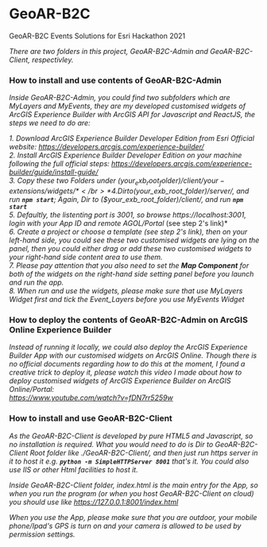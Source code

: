 # GeoAR-B2C
GeoAR-B2C Events Solutions for Esri Hackathon 2021

*There are two folders in this project, GeoAR-B2C-Admin and GeoAR-B2C-Client, respectivley.*

### How to install and use contents of GeoAR-B2C-Admin
*Inside GeoAR-B2C-Admin, you could find two subfolders which are MyLayers and MyEvents, they are my developed customised widgets of ArcGIS Experience Builder with ArcGIS API for Javascript and ReactJS, the steps we need to do are:*

*1. Download ArcGIS Experience Builder Developer Edition from Esri Official website: https://developers.arcgis.com/experience-builder/* </br>
*2. Install ArcGIS Experience Builder Developer Edition on your machine following the full official steps: https://developers.arcgis.com/experience-builder/guide/install-guide/* </br>
*3. Copy these two Folders under ($your_exb_root_folder)/client/your-extensions/widgets/* </br>
*4. Dir to ($your_exb_root_folder)/server/, and run **```npm start```**; Again, Dir to ($your_exb_root_folder)/client/, and run **```npm start```*** </br>
*5. Defaultly, the listenting port is 3001, so browse https://localhost:3001, login with your App ID and remote AGOL/Portal* (see step 2's link)*</br>
*6. Create a project or choose a template (see step 2's link), then on your left-hand side, you could see these two customised widgets are lying on the panel, then you could either drag or add these two customised widgets to your right-hand side content area to use them.* </br>
*7. Please pay attention that you also need to set the **Map Component** for both of the widgets on the right-hand side setting panel before you launch and run the app.* </br>
*8. When run and use the widgets, please make sure that use MyLayers Widget first and tick the Event_Layers before you use MyEvents Widget* </br>

### How to deploy the contents of GeoAR-B2C-Admin on ArcGIS Online Experience Builder
*Instead of running it locally, we could also deploy the ArcGIS Experience Builder App with our customised widgets on ArcGIS Online. Though there is no official documents regarding how to do this at the moment, I found a creative trick to deploy it, please watch this video I made about how to deploy customised widgets of ArcGIS Experience Builder on ArcGIS Online/Portal: </br> https://www.youtube.com/watch?v=fDN7rr5259w*

### How to install and use GeoAR-B2C-Client
*As the GeoAR-B2C-Client is developed by pure HTML5 and Javascript, so no installation is required. What you would need to do is Dir to GeoAR-B2C-Client Root folder like ./GeoAR-B2C-Client/, and then just run https server in it to host it e.g. **```python -m SimpleHTTPServer 8001```** that's it. You could also use IIS or other Html facilities to host it.* </br>

*Inside GeoAR-B2C-Client folder, index.html is the main entry for the App, so when you run the program (or when you host GeoAR-B2C-Client on cloud) you should use like https://127.0.0.1:8001/index.html* </br>

*When you use the App, please make sure that you are outdoor, your mobile phone/Ipad's GPS is turn on and your camera is allowed to be used by permission settings.*
